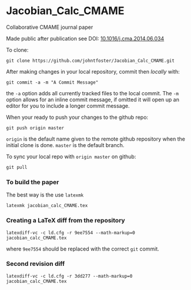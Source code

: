 Jacobian_Calc_CMAME
===================

Collaborative CMAME journal paper

Made public after publication see DOI: [10.1016/j.cma.2014.06.034](http://dx.doi.org/10.1016/j.cma.2014.06.034)


To clone:

````
git clone https://github.com/johntfoster/Jacobian_Calc_CMAME.git
````

After making changes in your local repository, commit then _locally_ with:

````
git commit -a -m "A Commit Message"
````

the `-a` option adds all currently tracked files to the local commit.  The `-m` 
option allows for an inline commit message, if omitted it will open up an
editor for you to include a longer commit message.

When your ready to push your changes to the github repo:

````
git push origin master
````

`origin` is the default name given to the remote github repository when the
initial clone is done.  `master` is the default branch.

To sync your local repo with `origin master` on github:

````
git pull
````

### To build the paper ###
The best way is the use `latexmk`

````
latexmk jacobian_calc_CMAME.tex
````

### Creating a LaTeX diff from the repository

````
latexdiff-vc -c ld.cfg -r 9ee7554 --math-markup=0 jacobian_calc_CMAME.tex
````

where `9ee7554` should be replaced with the correct `git` commit.

### Second revision diff

````
latexdiff-vc -c ld.cfg -r 3dd277 --math-markup=0 jacobian_calc_CMAME.tex
````
